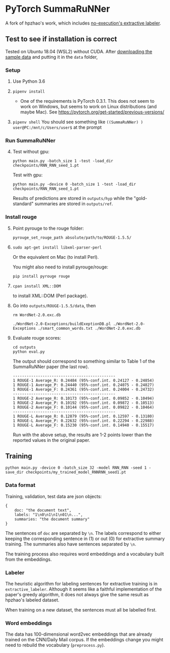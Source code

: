 # PyTorch SummaRuNNer
A fork of hpzhao's work, which includes [no-execution's extractive labeler](https://github.com/no-execution/Summa_label).

## Test to see if installation is correct
Tested on Ubuntu 18.04 (WSL2) without CUDA.  After [downloading the sample data](https://drive.google.com/file/d/1JgsboIAs__r6XfCbkDWgmberXJw8FBWE/view?usp=sharing) and putting it in the ``data`` folder,

### Setup
1. Use Python 3.6

2. ``pipenv install``
    - One of the requirements is PyTorch 0.3.1. This does not seem to work on Windows, but seems to work on Linux distributions (and maybe Mac). See https://pytorch.org/get-started/previous-versions/

3. ``pipenv shell``
    You should see something like
    ``((SummaRuNNer) ) user@PC:/mnt/c/Users/user$``
    at the prompt

### Run SummaRuNNer
4. Test without gpu: 
    ```
    python main.py -batch_size 1 -test -load_dir checkpoints/RNN_RNN_seed_1.pt
    ```

    Test with gpu: 

    ```
    python main.py -device 0 -batch_size 1 -test -load_dir checkpoints/RNN_RNN_seed_1.pt
    ```

    Results of predictions are stored in ``outputs/hyp`` while the "gold-standard" summaries are stored in ``outputs/ref``.

### Install rouge
5. Point pyrouge to the rouge folder: 
    ```
    pyrouge_set_rouge_path absolute/path/to/ROUGE-1.5.5/
    ```

6. 
    ```
    sudo apt-get install libxml-parser-perl
    ```
    Or the equivalent on Mac (to install Perl).


    You might also need to install pyrouge/rouge:
    ```
    pip install pyrouge rouge
    ```

7. 
    ```
    cpan install XML::DOM
    ``` 
    to install XML::DOM (Perl package).

8. Go into ``outputs/ROUGE-1.5.5/data``, then

    ```
    rm WordNet-2.0.exc.db

    ./WordNet-2.0-Exceptions/buildExeptionDB.pl ./WordNet-2.0-Exceptions ./smart_common_words.txt ./WordNet-2.0.exc.db
    ```

9. Evaluate rouge scores: 
    ```
    cd outputs
    python eval.py
    ```

    The output should correspond to something similar to Table 1 of the SummaRuNNer paper (the last row).

    ```
    ---------------------------------------------
    1 ROUGE-1 Average_R: 0.24484 (95%-conf.int. 0.24127 - 0.24854)
    1 ROUGE-1 Average_P: 0.24440 (95%-conf.int. 0.24075 - 0.24827)
    1 ROUGE-1 Average_F: 0.24361 (95%-conf.int. 0.24004 - 0.24732)
    ---------------------------------------------
    1 ROUGE-2 Average_R: 0.10173 (95%-conf.int. 0.09852 - 0.10494)
    1 ROUGE-2 Average_P: 0.10192 (95%-conf.int. 0.09872 - 0.10513)
    1 ROUGE-2 Average_F: 0.10144 (95%-conf.int. 0.09822 - 0.10464)
    ---------------------------------------------
    1 ROUGE-L Average_R: 0.12879 (95%-conf.int. 0.12597 - 0.13180)
    1 ROUGE-L Average_P: 0.22632 (95%-conf.int. 0.22294 - 0.22988)
    1 ROUGE-L Average_F: 0.15230 (95%-conf.int. 0.14940 - 0.15517)
    ```

    Run with the above setup, the results are 1-2 points lower than the reported values in the original paper.


## Training

```
python main.py -device 0 -batch_size 32 -model RNN_RNN -seed 1 -save_dir checkpoints/my_trained_model_RNNRNN_seed1.pt
```
### Data format
Training, validation, test data are json objects:
```
{
    doc: "the document text",
    labels: "1\n0\n1\n1\n01\n...",
    summaries: "the document summary"
}
```
The sentences of ``doc`` are separated by `\n`. The labels correspond to either keeping the corresponding sentence in (1) or out (0) for extractive summary training. The summaries also have sentences separated by `\n`.

The training process also requires word embeddings and a vocabulary built from the embeddings.

### Labeler
The heuristic algorithm for labeling sentences for extractive training is in ``extractive_labeler``. Although it seems like a faithful implementation of the paper's greedy algorithm, it does not always give the same result as hpzhao's labeled dataset.

When training on a new dataset, the sentences must all be labelled first.

### Word embeddings
The data has 100-dimensional word2vec embeddings that are already trained on the CNN/Daily Mail corpus. If the embeddings change you might need to rebuild the vocabulary (``preprocess.py``).
